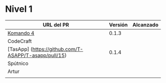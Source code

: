 # Nivel 1

| URL del PR | Versión | Alcanzado |
|------------|---------|-----------|
| [Komando 4](https://github.com/Komando4ediae/komando4Project/pull/8)  |  0.1.3       |           |
| CodeCraft  |         |           |
| [TasApp] (https://github.com/T-ASAPP/T-asapp/pull/15)     |  0.1.4       |           |
| Spútnico   |         |           |
| Artur      |         |           |
|            |         |           |
